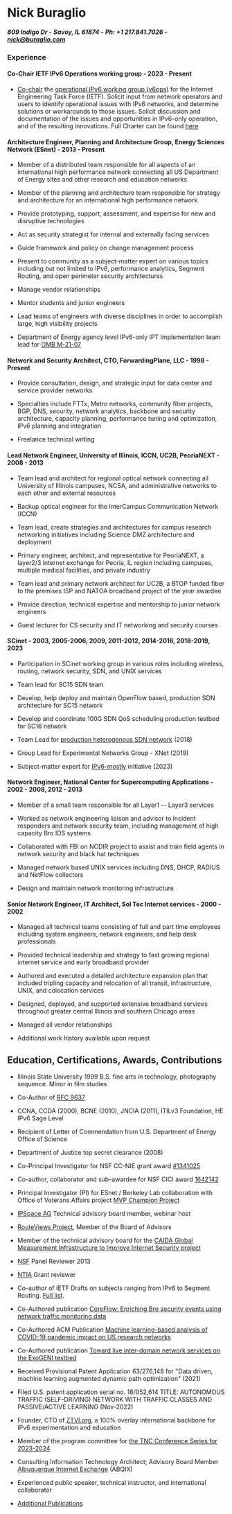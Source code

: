 # Nick Buraglio
***809 Indigo Dr -***
***Savoy, IL 61874 -***
***Ph: +1 217.841.7026 -***
***[nick@buraglio.com](mailto:nick@buraglio.com)***

### Experience

#### Co-Chair IETF IPv6 Operations working group - 2023 - Present

- [Co-chair](https://datatracker.ietf.org/person/Nick%20Buraglio) the [operational IPv6 working group (v6ops)](https://datatracker.ietf.org/group/v6ops/about/) for the Internet Engineering Task Force (IETF). Solicit input from network operators and users to identify operational issues with IPv6 networks, and determine solutions or workarounds to those issues. Solicit discussion and documentation of the issues and opportunities in IPv6-only operation, and of the resulting innovations. Full Charter can be found [here](https://datatracker.ietf.org/doc/charter-ietf-v6ops/)

#### Architecture Engineer, Planning and Architecture Group, Energy Sciences Network (ESnet) - 2013 - Present

- Member of a distributed team responsible for all aspects of an international high performance network connecting all US Department of Energy sites and other research and education networks

- Member of the planning and architecture team responsible for strategy and architecture for an international high performance network

- Provide prototyping, support, assessment, and expertise for new and disruptive technologies

- Act as security strategist for internal and externally facing services

- Guide framework and policy on change management process

- Present to community as a subject-matter expert on various topics including but not limited to IPv6, performance analytics, Segment Routing, and open perimeter security architectures

- Manage vendor relationships

- Mentor students and junior engineers

- Lead teams of engineers with diverse disciplines in order to accomplish large, high visibility projects

- Department of Energy agency level IPv6-only IPT Implementation team lead for [OMB M-21-07](https://www.whitehouse.gov/wp-content/uploads/2020/11/M-21-07.pdf)

#### Network and Security Architect, CTO, ForwardingPlane, LLC - 1998 - Present

- Provide consultation, design, and strategic input for data center and service provider networks

- Specialties include FTTx, Metro networks, community fiber projects, BGP, DNS, security, network analytics, backbone and security architecture, capacity planning, performance tuning and optimization, IPv6 planning and integration

- Freelance technical writing

#### Lead Network Engineer, University of Illinois, ICCN, UC2B, PeoriaNEXT - 2008 - 2013

- Team lead and architect for regional optical network connecting all University of Illinois campuses, NCSA, and administrative networks to each other and external resources

- Backup optical engineer for the InterCampus Communication Network (ICCN)

- Team lead, create strategies and architectures for campus research networking initiatives including Science DMZ architecture and deployment

- Primary engineer, architect, and representative for PeoriaNEXT, a layer2/3 internet exchange for Peoria, IL region including campuses, multiple medical facilities, and private industry

- Team lead and primary network architect for UC2B, a BTOP funded fiber to the premises ISP and NATOA broadband project of the year awardee

- Provide direction, technical expertise and mentorship to junior network engineers

- Guest lecturer for CS security and IT networking and security courses

#### SCinet - 2003, 2005-2006, 2009, 2011-2012, 2014-2016, 2018-2019, 2023

- Participation in SCinet working group in various roles including wireless, routing, network security, SDN, and UNIX services

- Team lead for SC15 SDN team

- Develop, help deploy and maintain OpenFlow based, production SDN architecture for SC15 network

- Develop and coordinate 100G SDN QoS scheduling production testbed for SC16 network

- Team Lead for [production heterogenous SDN network](https://noviflow.com/sc18/) (2018)

- Group Lead for Experimental Networks Group - XNet (2019)

- Subject-matter expert for [IPv6-mostly](https://www.rfc-editor.org/rfc/rfc8925.html) initiative (2023)

#### Network Engineer, National Center for Supercomputing Applications - 2002 - 2008, 2012 - 2013

- Member of a small team responsible for all Layer1 -- Layer3 services

- Worked as network engineering liaison and advisor to incident responders and network security team, including management of high capacity Bro IDS systems

- Collaborated with FBI on NCDIR project to assist and train field agents in network security and black hat techniques

- Managed network based UNIX services including DNS, DHCP, RADIUS and NetFlow collectors

- Design and maintain network monitoring infrastructure

#### Senior Network Engineer, IT Architect, Sol Tec Internet services - 2000 - 2002

- Managed all technical teams consisting of full and part time employees including system engineers, network engineers, and help desk professionals

- Provided technical leadership and strategy to fast growing regional internet service and early broadband provider

- Authored and executed a detailed architecture expansion plan that included tripling capacity and relocation of all transit, infrastructure, UNIX, and colocation services

- Designed, deployed, and supported extensive broadband services throughout greater central Illinois and southern Chicago areas

- Managed all vendor relationships

- Additional work history available upon request

## Education, Certifications, Awards, Contributions

-   Illinois State University 1999 B.S. fine arts in technology,
    photography sequence. Minor in film studies

-   Co-Author of [RFC 9637](https://datatracker.ietf.org/doc/rfc9637/)

-   CCNA, CCDA (2000), BCNE (2010), JNCIA (2011), ITILv3 Foundation, HE
    IPv6 Sage Level

-   Recipient of Letter of Commendation from U.S. Department of Energy
    Office of Science

-   Department of Justice top secret clearance (2008)

-   Co-Principal Investigator for NSF CC-NIE grant award
    [#1341025](http://www.nsf.gov/awardsearch/showAward?AWD_ID=1341025&HistoricalAwards=false)

-   Co-author, collaborator and sub-awardee for NSF CICI award
    [1642142](https://nsf.gov/awardsearch/showAward?AWD_ID=1642142)

-   Principal Investigator (PI) for ESnet / Berkeley Lab collaboration with
    Office of Veterans Affairs project [MVP Champion Project](https://www.energy.gov/articles/doe-and-va-team-improve-healthcare-veterans)

-   [IPSpace AG](https://www.ipspace.net/) Technical advisory board member, webinar host

-   [RouteViews Project](http://www.routeviews.org/routeviews/), Member of the Board of Advisors

-   Member of the technical advisory board for the [CAIDA Global Measurement Infrastructure to Improve Internet Security project](https://www.caida.org/projects/gmi3s/)

-   [NSF](https://www.nsf.gov) Panel Reviewer 2013

-   [NTIA](https://www.ntia.doc.gov) Grant reviewer

-   Co-author of IETF Drafts on subjects ranging from IPv6 to Segment Routing. [Full list](https://datatracker.ietf.org/person/buraglio@forwardingplane.net).
    
-   Co-Authored publication [CoreFlow: Enriching Bro security events using network traffic monitoring data](http://delaat.net/pubs/2017-j-2.pdf)

-   Co-Authored ACM Publication [Machine learning-based analysis of COVID-19 pandemic impact on US research networks](https://dl.acm.org/doi/10.1145/3503954.3503958)

-   Co-Authored publication [Toward live inter-domain network services on the ExoGENI testbed](https://ieeexplore.ieee.org/abstract/document/8407026)

-   Received Provisional Patent Application 63/276,148 for "Data driven, machine learning augmented dynamic path optimization" (2021)

-   Filed U.S. patent application serial no. 18/052,614 TITLE: AUTONOMOUS TRAFFIC (SELF-DRIVING) NETWORK WITH TRAFFIC CLASSES AND PASSIVE/ACTIVE LEARNING (Nov-2022)

-   Founder, CTO of [ZTVI.org](https://www.ztvi.org/about/), a 100% overlay international backbone for IPv6 experimentation and education

-   Member of the program committee for [the TNC Conference Series for 2023-2024](https://tnc.geant.org)

-   Consulting Information Technology Architect; Advisory Board Member
    [Albuquerque Internet Exchange](https://www.abqix.net) (ABQIX)

-   Experienced public speaker, technical instructor, and international collaborator

-  [Additional Publications](https://scholar.google.com/scholar?scilib=1&scioq=buraglio&hl=en&as_sdt=0,14)
